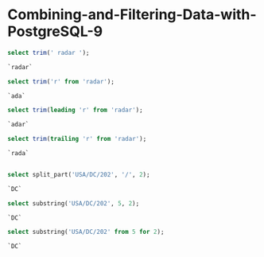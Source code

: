 # Combining-and-Filtering-Data-with-PostgreSQL-9

```sql
select trim(' radar '); 

`radar`

select trim('r' from 'radar'); 

`ada`

select trim(leading 'r' from 'radar'); 

`adar`

select trim(trailing 'r' from 'radar');  

`rada`


select split_part('USA/DC/202', '/', 2); 

`DC`

select substring('USA/DC/202', 5, 2); 

`DC`

select substring('USA/DC/202' from 5 for 2); 

`DC`

```

